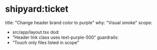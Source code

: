 # shipyard:ticket

title: "Change header brand color to purple"
why: "Visual smoke"
scope:
  - src/app/layout.tsx
dod:
  - "Header link class uses text-purple-500"
guardrails:
  - "Touch only files listed in scope"
